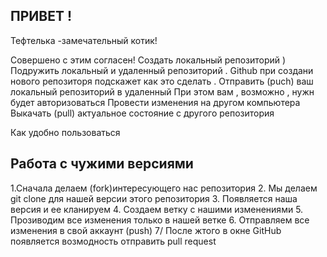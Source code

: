 ##  ПРИВЕТ !

Тефтелька -замечательный котик!

Совершено с этим согласен!
Создать локальный репозиторий ) 
Подружить локальный и удаленный репозиторий . Github при создани нового репозиторя подскажет как это сделать .
Отправить (puch)  ваш локальный репозиторий в удаленный
При этом вам , возможно , нужн будет авторизоваться 
Провести изменения на другом компьютера
Выкачать (pull) актуальное состояние с другого репозитория

Как удобно пользоваться

## Работа с чужими версиями 

1.Сначала делаем (fork)интересующего нас репозитория
2. Мы делаем git clone для нашей версии этого репозитория
3. Появляется наша версия и ее кланируем
4. Создаем ветку с нашими изменениями
5. Прозиводим все изменения  только в нашей ветке
6. Отправляем все изменения в свой аккаунт (push)
7/ После жтого в окне GitHub появляется возмодность отправить pull request

